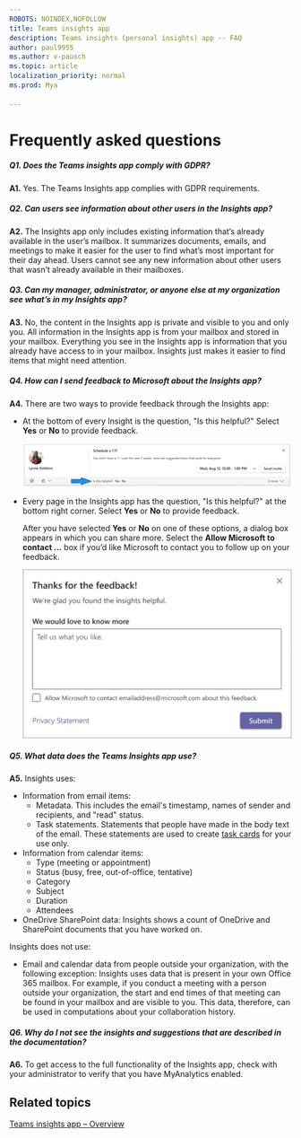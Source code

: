```yaml
---
ROBOTS: NOINDEX,NOFOLLOW
title: Teams insights app
description: Teams insights (personal insights) app -- FAQ
author: paul9955
ms.author: v-pausch
ms.topic: article
localization_priority: normal 
ms.prod: Mya

---
```


# Frequently asked questions 

##### Q1. Does the Teams insights app comply with GDPR? 

**A1.** Yes. The Teams Insights app complies with GDPR requirements. 

##### Q2. Can users see information about other users in the Insights app? 

**A2.** The Insights app only includes existing information that’s already available in the user’s mailbox. It summarizes documents, emails, and meetings to make it easier for the user to find what’s most important for their day ahead. Users cannot see any new information about other users that wasn’t already available in their mailboxes. 

##### Q3. Can my manager, administrator, or anyone else at my organization see what’s in my Insights app? 

**A3.** No, the content in the Insights app is private and visible to you and only you. All information in the Insights app is from your mailbox and stored in your mailbox. Everything you see in the Insights app is information that you already have access to in your mailbox. Insights just makes it easier to find items that might need attention. 

##### Q4. How can I send feedback to Microsoft about the Insights app? 

**A4.** There are two ways to provide feedback through the Insights app: 

* At the bottom of every Insight is the question, "Is this helpful?" Select **Yes** or **No** to provide feedback.  
   
   ![Is this helpful? Yes No](Images/is-helpful.png)

* Every page in the Insights app has the question, "Is this helpful?" at the bottom right corner. Select **Yes** or **No** to provide feedback.  
   
   After you have selected **Yes** or **No** on one of these options, a dialog box appears in which you can share more. Select the **Allow Microsoft to contact …** box if you’d like Microsoft to contact you to follow up on your feedback. 
   
   ![Thanks for the feedback](Images/thanks-for-feedback-70-80.png)
   
##### Q5. What data does the Teams Insights app use? 

**A5.** Insights uses: 

* Information from email items: 
  * Metadata. This includes the email's timestamp, names of sender and recipients, and "read" status. 
  * Task statements. Statements that people have made in the body text of the email. These statements are used to create [task cards](https://docs.microsoft.com/workplace-analytics/myanalytics/use/mya-outlook-add-in/mya-add-in-to-do) for your use only.  
* Information from calendar items: 
  * Type (meeting or appointment) 
  * Status (busy, free, out-of-office, tentative) 
  * Category 
  * Subject 
  * Duration 
  * Attendees 
* OneDrive SharePoint data: Insights shows a count of OneDrive and SharePoint documents that you have worked on. 

Insights does not use:  

 * Email and calendar data from people outside your organization, with the following exception: Insights uses data that is present in your own Office 365 mailbox. For example, if you conduct a meeting with a person outside your organization, the start and end times of that meeting can be found in your mailbox and are visible to you. This data, therefore, can be used in computations about your collaboration history. 

##### Q6. Why do I not see the insights and suggestions that are described in the documentation?

**A6.** To get access to the full functionality of the Insights app, check with your administrator to verify that you have MyAnalytics enabled. 

## Related topics

[Teams insights app &ndash; Overview](teams-app.md)

